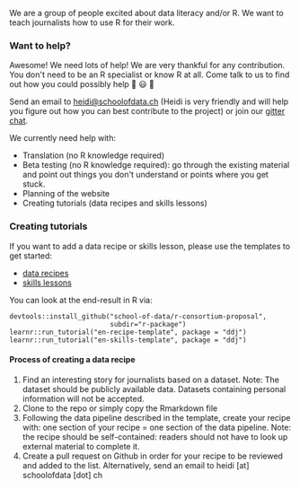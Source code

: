We are a group of people excited about data literacy and/or R. We want to teach journalists how to use R for their work.

### Want to help?
Awesome! We need lots of help!
We are very thankful for any contribution. You don't need to be an R specialist or know R at all. 
Come talk to us to find out how you could possibly help :cake: :smiley: :clap:
 
Send an email to heidi@schoolofdata.ch (Heidi is very friendly and will help you figure out how you 
can best contribute to the project) or join our [gitter chat](https://gitter.im/school-of-data/r-consortium-proposal).
 
We currently need help with:
 
 - Translation (no R knowledge required)
 - Beta testing (no R knowledge required): go through the existing material and point out 
 things you don't understand or points where you get stuck.
 - Planning of the website
 - Creating tutorials (data recipes and skills lessons)
 
 ### Creating tutorials
 If you want to add a data recipe or skills lesson, please use the templates to get started:
 
- [data recipes](https://github.com/school-of-data/r-consortium-proposal/tree/master/r-package/inst/tutorials/en-recipe-template)
- [skills lessons](https://github.com/school-of-data/r-consortium-proposal/tree/master/r-package/inst/tutorials/en-skills-template)

You can look at the end-result in R via:
```
devtools::install_github("school-of-data/r-consortium-proposal", 
                         subdir="r-package")
learnr::run_tutorial("en-recipe-template", package = "ddj")
learnr::run_tutorial("en-skills-template", package = "ddj")
```

#### Process of creating a data recipe

1. Find an interesting story for journalists based on a dataset. Note: The dataset should be publicly available data. Datasets containing personal information will not be accepted.
2. Clone to the repo or simply copy the Rmarkdown file
3. Following the data pipeline described in the template, create your recipe with: one section of your recipe = one section of the data pipeline. Note: the recipe should be self-contained: readers should not have to look up external material to complete it.
4. Create a pull request on Github in order for your recipe to be reviewed and added to the list. Alternatively, send an email to heidi [at] schoolofdata [dot] ch

